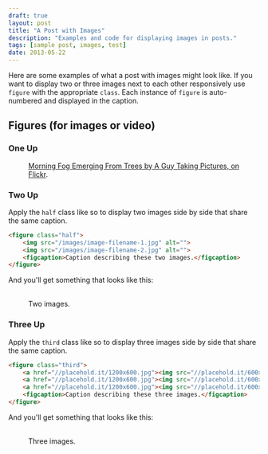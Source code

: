 ```yaml
---
draft: true
layout: post
title: "A Post with Images"
description: "Examples and code for displaying images in posts."
tags: [sample post, images, test]
date: 2013-05-22
---
```


Here are some examples of what a post with images might look like. If you want to display two or three images next to each other responsively use `figure` with the appropriate `class`. Each instance of `figure` is auto-numbered and displayed in the caption.

## Figures (for images or video)

### One Up

<figure>
	<a href="//farm9.staticflickr.com/8426/7758832526_cc8f681e48_b.jpg"><img src="//farm9.staticflickr.com/8426/7758832526_cc8f681e48_c.jpg" alt=""></a>
	<figcaption><a href="//www.flickr.com/photos/80901381@N04/7758832526/" title="Morning Fog Emerging From Trees by A Guy Taking Pictures, on Flickr">Morning Fog Emerging From Trees by A Guy Taking Pictures, on Flickr</a>.</figcaption>
</figure>

### Two Up

Apply the `half` class like so to display two images side by side that share the same caption.

```html
<figure class="half">
	<img src="/images/image-filename-1.jpg" alt="">
	<img src="/images/image-filename-2.jpg" alt="">
	<figcaption>Caption describing these two images.</figcaption>
</figure>
```

And you'll get something that looks like this:

<figure class="half">
	<a href="//placehold.it/1200x600.jpg"><img src="//placehold.it/600x300.jpg" alt=""></a>
	<a href="//placehold.it/1200x600.jpg"><img src="//placehold.it/600x300.jpg" alt=""></a>
	<img src="//placehold.it/600x300.jpg" alt="">
	<img src="//placehold.it/600x300.jpg" alt="">
	<figcaption>Two images.</figcaption>
</figure>

### Three Up

Apply the `third` class like so to display three images side by side that share the same caption.

```html
<figure class="third">
	<a href="//placehold.it/1200x600.jpg"><img src="//placehold.it/600x300.jpg" alt=""></a>
	<a href="//placehold.it/1200x600.jpg"><img src="//placehold.it/600x300.jpg" alt=""></a>
	<a href="//placehold.it/1200x600.jpg"><img src="//placehold.it/600x300.jpg" alt=""></a>
	<figcaption>Caption describing these three images.</figcaption>
</figure>
```

And you'll get something that looks like this:

<figure class="third">
	<a href="//placehold.it/1200x600.jpg"><img src="//placehold.it/600x300.jpg" alt=""></a>
	<a href="//placehold.it/1200x600.jpg"><img src="//placehold.it/600x300.jpg" alt=""></a>
	<a href="//placehold.it/1200x600.jpg"><img src="//placehold.it/600x300.jpg" alt=""></a>
	<a href="//placehold.it/1200x600.jpg"><img src="//placehold.it/600x300.jpg" alt=""></a>
	<a href="//placehold.it/1200x600.jpg"><img src="//placehold.it/600x300.jpg" alt=""></a>
	<a href="//placehold.it/1200x600.jpg"><img src="//placehold.it/600x300.jpg" alt=""></a>
	<figcaption>Three images.</figcaption>
</figure>
